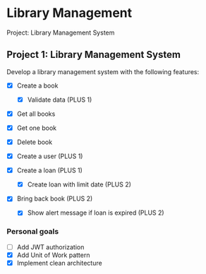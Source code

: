 # Library Management

Project: Library Management System

## Project 1: Library Management System

Develop a library management system with the following features:

* [x] Create a book

    * [x] Validate data (PLUS 1)

* [x] Get all books

* [x] Get one book

* [x] Delete book

* [x] Create a user (PLUS 1)

* [x] Create a loan (PLUS 1)

    * [x] Create loan with limit date (PLUS 2)

* [x] Bring back book (PLUS 2)
    * [x] Show alert message if loan is expired (PLUS 2)

### Personal goals

* [ ] Add JWT authorization
* [x] Add Unit of Work pattern
* [x] Implement clean architecture